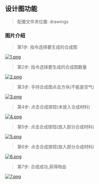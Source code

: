 ## 设计图功能

> 配置文件夹位置: drawings

### 图片介绍

> 第1步: 指令选择要生成的合成图

[![1.png](https://s1.ax1x.com/2023/01/01/pSCOR2T.png)](https://imgse.com/i/pSCOR2T)

> 第2步: 指令选择要生成的合成图数量

[![2.png](https://s1.ax1x.com/2023/01/01/pSCOgP0.png)](https://imgse.com/i/pSCOgP0)

> 第3步: 手持合成图点击方块(不能是空气)

[![3.png](https://s1.ax1x.com/2023/01/01/pSCO65q.png)](https://imgse.com/i/pSCO65q)

> 第4步: 点击合成按钮(未放入合成材料)

[![4.png](https://s1.ax1x.com/2023/01/01/pSCOhMF.png)](https://imgse.com/i/pSCOhMF)

> 第5步: 点击合成按钮(放入部分合成材料)

[![5.png](https://s1.ax1x.com/2023/01/01/pSCO2GV.png)](https://imgse.com/i/pSCO2GV)

> 第6步: 点击合成按钮(放入部分合成材料)

[![6.png](https://s1.ax1x.com/2023/01/01/pSCOWxU.png)](https://imgse.com/i/pSCOWxU)

> 第7步: 合成成功,获得物品

[![7.png](https://s1.ax1x.com/2023/01/01/pSCO5qJ.png)](https://imgse.com/i/pSCO5qJ)